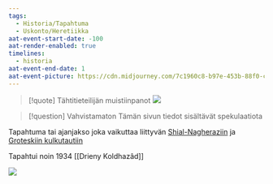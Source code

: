 ```yaml
---
tags:
  - Historia/Tapahtuma
  - Uskonto/Heretiikka
aat-event-start-date: -100
aat-render-enabled: true
timelines:
  - historia
aat-event-end-date: 1
aat-event-picture: https://cdn.midjourney.com/7c1960c8-b97e-453b-88f0-c3861f73b919/0_1.webp
---
```

>[!quote] Tähtitieteilijän muistiinpanot
>![](Tähtitieteilijän%20muistiinpanot.md#^e4b0ec)

>[!question] Vahvistamaton 
>Tämän sivun tiedot sisältävät spekulaatiota


Tapahtuma tai ajanjakso joka vaikuttaa liittyvän [Shial-Nagheraziin](Shial-Nagheraz.md) ja [Groteskiin kulkutautiin](Groteski%20kulkutauti.md)

Tapahtui noin 1934 [[Drieny Koldhazâd]]

![](https://cdn.midjourney.com/7c1960c8-b97e-453b-88f0-c3861f73b919/0_1.webp)